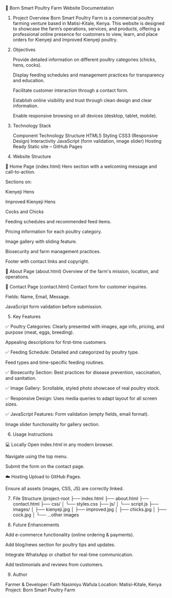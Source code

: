 📘 Born Smart Poultry Farm Website Documentation
1. Project Overview
Born Smart Poultry Farm is a commercial poultry farming venture based in Matisi-Kitale, Kenya. This website is designed to showcase the farm’s operations, services, and products, offering a professional online presence for customers to view, learn, and place orders for Kienyeji and Improved Kienyeji poultry.

2. Objectives

    Provide detailed information on different poultry categories (chicks, hens, cocks).

    Display feeding schedules and management practices for transparency and education.

    Facilitate customer interaction through a contact form.

    Establish online visibility and trust through clean design and clear information.

    Enable responsive browsing on all devices (desktop, tablet, mobile).

3. Technology Stack

    Component	Technology
    Structure	HTML5
    Styling	CSS3 (Responsive Design)
    Interactivity	JavaScript (form validation, image slider)
    Hosting Ready	Static site – GitHub Pages 

4. Website Structure

🔹 Home Page (index.html)
Hero section with a welcoming message and call-to-action.

Sections on:

Kienyeji Hens

Improved Kienyeji Hens

Cocks and Chicks

Feeding schedules and recommended feed items.

Pricing information for each poultry category.

Image gallery with sliding feature.

Biosecurity and farm management practices.

Footer with contact links and copyright.

🔹 About Page (about.html)
Overview of the farm's mission, location, and operations.

🔹 Contact Page (contact.html)
Contact form for customer inquiries.

Fields: Name, Email, Message.

JavaScript form validation before submission.

5. Key Features

✅ Poultry Categories:
Clearly presented with images, age info, pricing, and purpose (meat, eggs, breeding).

Appealing descriptions for first-time customers.

✅ Feeding Schedule:
Detailed and categorized by poultry type.

Feed types and time-specific feeding routines.

✅ Biosecurity Section:
Best practices for disease prevention, vaccination, and sanitation.

✅ Image Gallery:
Scrollable, styled photo showcase of real poultry stock.

✅ Responsive Design:
Uses media queries to adapt layout for all screen sizes.

✅ JavaScript Features:
Form validation (empty fields, email format).

Image slider functionality for gallery section.

6. Usage Instructions

💻 Locally
Open index.html in any modern browser.

Navigate using the top menu.

Submit the form on the contact page.

☁️ Hosting
Upload to GitHub Pages.

Ensure all assets (images, CSS, JS) are correctly linked.

7. File Structure
/project-root
├── index.html
├── about.html
├── contact.html
├── css/
│ └── styles.css
├── js/
│ └── script.js
├── images/
│ ├── kienyeji.jpg
│ ├── improved.jpg
│ ├── chicks.jpg
│ ├── cock.jpg
│ └── ...other images

8. Future Enhancements

Add e-commerce functionality (online ordering & payments).

Add blog/news section for poultry tips and updates.

Integrate WhatsApp or chatbot for real-time communication.

Add testimonials and reviews from customers.

9. Author

Farmer & Developer: Faith Nasimiyu Wafula
Location: Matisi-Kitale, Kenya
Project: Born Smart Poultry Farm